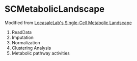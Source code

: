 # SCMetabolicLandscape
Modified from [LocasaleLab's Single-Cell Metabolic Landscape](https://github.com/LocasaleLab/Single-Cell-Metabolic-Landscape)
1. ReadData
2. Imputation
3. Normalization
4. Clustering Analysis
5. Metabolic pathway activities
